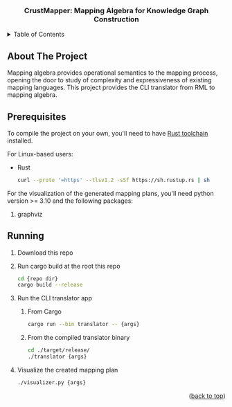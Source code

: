 <!-- Improved compatibility of back to top link: See: https://github.com/othneildrew/Best-README-Template/pull/73 -->

<a name="readme-top"></a>

<!--
*** Thanks for checking out the Best-README-Template. If you have a suggestion
*** that would make this better, please fork the repo and create a pull request
*** or simply open an issue with the tag "enhancement".
*** Don't forget to give the project a star!
*** Thanks again! Now go create something AMAZING! :D
-->

<!-- PROJECT LOGO -->
<br />
<div align="center">
<h3 align="center">CrustMapper: Mapping Algebra for Knowledge Graph Construction</h3>
</div>

<!-- TABLE OF CONTENTS -->
<details>
  <summary>Table of Contents</summary>
  <ol>
    <li>
      <a href="#about-the-project">About The Project</a>
    </li>
    <li><a href="#prerequisites">Prerequisites</a></li>
    <li><a href="#compilation">Compilation</a></li>
  </ol>
</details>

<!-- ABOUT THE PROJECT -->

## About The Project

Mapping algebra provides operational semantics to the mapping process, opening
the door to study of complexity and expressiveness of existing mapping languages.
This project provides the CLI translator from RML to mapping algebra.

<!-- GETTING STARTED -->

## Prerequisites

To compile the project on your own, you'll need to have
[Rust toolchain](https://www.rust-lang.org/tools/install) installed.

For Linux-based users:

- Rust
  ```sh
  curl --proto '=https' --tlsv1.2 -sSf https://sh.rustup.rs | sh
  ```

For the visualization of the generated mapping plans, you'll need 
python version >= 3.10 and the following packages: 

1. graphviz



## Running

1. Download this repo
2. Run cargo build at the root this repo
   ```sh
   cd {repo dir}
   cargo build --release
   ```
3. Run the CLI translator app
   1. From Cargo 
       ```sh
       cargo run --bin translator -- {args}
       ```
   2. From the compiled translator binary
       ```sh
       cd ./target/release/
       ./translator {args}
       ```
      
4. Visualize the created mapping plan 
   ```sh
   ./visualizer.py {args}
   ```

<p align="right">(<a href="#readme-top">back to top</a>)</p>
